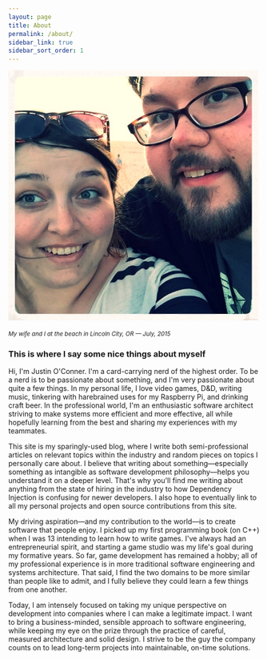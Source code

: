 ```yaml
---
layout: page
title: About
permalink: /about/
sidebar_link: true
sidebar_sort_order: 1
---
```


<div>
<img src="/images/me_and_maeghan.jpg" />
<figcaption>
    <div><p><small><em>My wife and I at the beach in Lincoln City, OR — July, 2015</em></small></p></div>
</figcaption>
</div>

### This is where I say some nice things about myself

Hi, I'm Justin O'Conner. I'm a card-carrying nerd of the highest order. To be a nerd is to be passionate about something, and I'm very passionate about quite a few things. In my personal life, I love video games, D&D, writing music, tinkering with harebrained uses for my Raspberry Pi, and drinking craft beer. In the professional world, I'm an enthusiastic software architect striving to make systems more efficient and more effective, all while hopefully learning from the best and sharing my experiences with my teammates.

This site is my sparingly-used blog, where I write both semi-professional articles on relevant topics within the industry and random pieces on topics I personally care about. I believe that writing about something—especially something as intangible as software development philosophy—helps you understand it on a deeper level. That's why you'll find me writing about anything from the state of hiring in the industry to how Dependency Injection is confusing for newer developers. I also hope to eventually link to all my personal projects and open source contributions from this site.

My driving aspiration—and my contribution to the world—is to create software that people enjoy. I picked up my first programming book (on C++) when I was 13 intending to learn how to write games. I've always had an entrepreneurial spirit, and starting a game studio was my life's goal during my formative years. So far, game development has remained a hobby; all of my professional experience is in more traditional software engineering and systems architecture. That said, I find the two domains to be more similar than people like to admit, and I fully believe they could learn a few things from one another.

Today, I am intensely focused on taking my unique perspective on development into companies where I can make a legitimate impact. I want to bring a business-minded, sensible approach to software engineering, while keeping my eye on the prize through the practice of careful, measured architecture and solid design. I strive to be the guy the company counts on to lead long-term projects into maintainable, on-time solutions.
